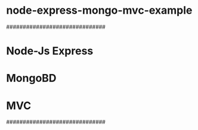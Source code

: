 # node-express-mongo-mvc-example

##############################
# Node-Js Express
# MongoBD
# MVC
##############################
